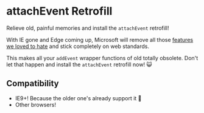 attachEvent Retrofill
=====================

Relieve old, painful memories and install the `attachEvent` retrofill! 

With IE gone and Edge coming up, Microsoft will remove all those [features we loved to hate](https://blogs.windows.com/msedgedev/2015/05/06/a-break-from-the-past-part-2-saying-goodbye-to-activex-vbscript-attachevent/) and stick completely on web standards. 

This makes all your `addEvent` wrapper functions of old totally obsolete. Don't let that happen and install the `attachEvent` retrofill now! :smiley_cat:

## Compatibility

* IE9+! Because the older one's already support it :metal:
* Other browsers!
